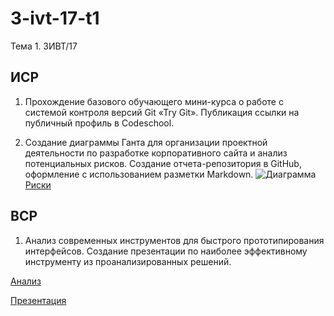 # 3-ivt-17-t1
Тема 1. 3ИВТ/17

## ИСР

1. Прохождение базового обучающего мини-курса о работе с системой контроля версий Git «Try Git». Публикация ссылки на публичный профиль в Codeschool.

2. Создание диаграммы Ганта для организации проектной деятельности по разработке корпоративного сайта и анализ потенциальных рисков. Создание отчета-репозитория в GitHub, оформление с использованием разметки Markdown.
![Диаграмма](https://user-images.githubusercontent.com/31893521/72061513-1a66cb80-32e7-11ea-99f9-2607f8f25790.png)
[Риски](https://github.com/ctel-prj-mng/3-ivt-17-t1-Akwatore/blob/master/risks.md)

## ВСР

1. Анализ современных инструментов для быстрого прототипирования интерфейсов. Создание презентации по наиболее эффективному инструменту из проанализированных решений.

[Анализ](https://github.com/ctel-prj-mng/3-ivt-17-t1-Akwatore/blob/master/Plyaskina%20IVT3(1)%20Tema%201%20VSR(1)%20Analiz%20.docx)

[Презентация](https://github.com/ctel-prj-mng/3-ivt-17-t1-Akwatore/blob/master/Plyaskina%20IVT3(1)%20Tema%201%20VSR(1).pptx)
